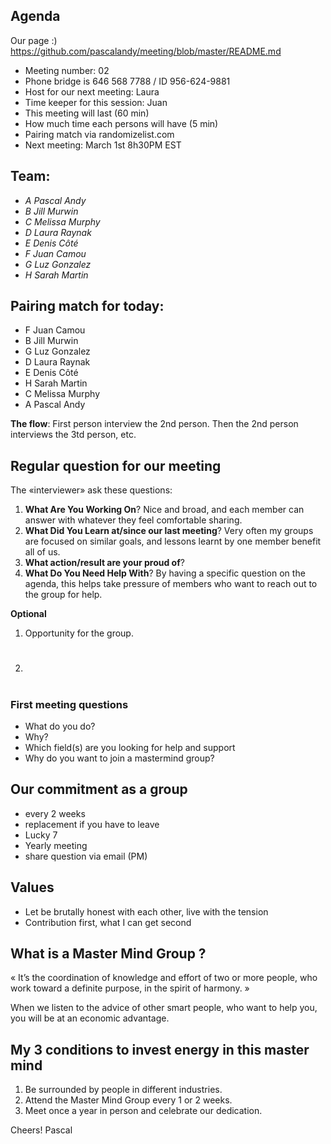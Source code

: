 ## Agenda

Our page :)<br>
https://github.com/pascalandy/meeting/blob/master/README.md

- Meeting number: 02
- Phone bridge is 646 568 7788 / ID 956-624-9881
- Host for our next meeting: Laura
- Time keeper for this session: Juan
- This meeting will last (60 min)
- How much time each persons will have (5 min)
- Pairing match via randomizelist.com
- Next meeting: March 1st 8h30PM EST

## Team:

- *A Pascal Andy*
- *B Jill Murwin*
- *C Melissa Murphy*
- *D Laura Raynak*
- *E Denis Côté*
- *F Juan Camou*
- *G Luz Gonzalez*
- *H Sarah Martin*

## Pairing match for today:

- F Juan Camou
- B Jill Murwin
- G Luz Gonzalez
- D Laura Raynak
- E Denis Côté
- H Sarah Martin
- C Melissa Murphy
- A Pascal Andy

**The flow**: First person interview the 2nd person. Then the 2nd person interviews the 3td person, etc. 

## Regular question for our meeting

The «interviewer» ask these questions:

1. **What Are You Working On**? Nice and broad, and each member can answer with whatever they feel comfortable sharing.
2. **What Did You Learn at/since our last meeting**? Very often my groups are focused on similar goals, and lessons learnt by one member benefit all of us.
3. **What action/result are your proud of**?
4. **What Do You Need Help With**? By having a specific question on the agenda, this helps take pressure of members who want to reach out to the group for help.

**Optional**

1. Opportunity for the group.
2. #

### First meeting questions

- What do you do?
- Why?
- Which field(s) are you looking for help and support
- Why do you want to join a mastermind group?

## Our commitment as a group
- every 2 weeks
- replacement if you have to leave
- Lucky 7
- Yearly meeting
- share question via email (PM)

## Values
- Let be brutally honest with each other, live with the tension
- Contribution first, what I can get second

## What is a Master Mind Group ? 
« It’s the coordination of knowledge and effort of two or more people, who work toward a definite purpose, in the spirit of harmony. »

When we listen to the advice of other smart people, who want to help you, you will be at an economic advantage.

## My 3 conditions to invest energy in this master mind
1. Be surrounded by people in different industries.
2. Attend the Master Mind Group every 1 or 2 weeks.
3. Meet once a year in person and celebrate our dedication.

Cheers!
Pascal
